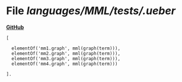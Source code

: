 # File _languages/MML/tests/.ueber_
**[GitHub](https://github.com/softlang/yas/blob/master/languages/MML/tests/.ueber)**
```
[

  elementOf('mm1.graph', mml(graph(term))),
  elementOf('mm2.graph', mml(graph(term))),
  elementOf('mm3.graph', mml(graph(term))),
  elementOf('mm4.graph', mml(graph(term)))

].
```
